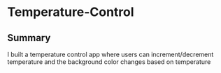 # Temperature-Control

## Summary
I built a temperature control app where users can increment/decrement temperature and the background color changes based on temperature






